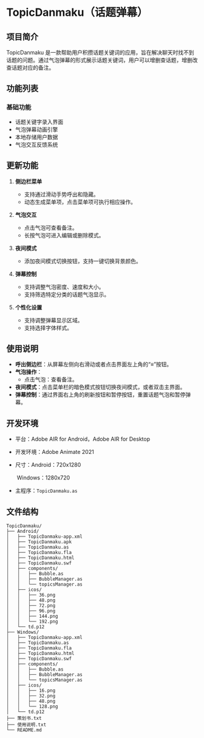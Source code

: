 # TopicDanmaku（话题弹幕）

## 项目简介
TopicDanmaku 是一款帮助用户积攒话题关键词的应用，旨在解决聊天时找不到话题的问题。通过气泡弹幕的形式展示话题关键词，用户可以增删查话题，增删改查话题对应的备注。

## 功能列表
### 基础功能
- 话题关键字录入界面
- 气泡弹幕动画引擎
- 本地存储用户数据
- 气泡交互反馈系统

## 更新功能
1. **侧边栏菜单**
   - 支持通过滑动手势呼出和隐藏。
   - 动态生成菜单项，点击菜单项可执行相应操作。

2. **气泡交互**
   - 点击气泡可查看备注。
   - 长按气泡可进入编辑或删除模式。

3. **夜间模式**
   - 添加夜间模式切换按钮，支持一键切换背景颜色。

4. **弹幕控制**
   - 支持调整气泡密度、速度和大小。
   - 支持筛选特定分类的话题气泡显示。

5. **个性化设置**
   - 支持调整弹幕显示区域。
   - 支持选择字体样式。

## 使用说明
- **呼出侧边栏**：从屏幕左侧向右滑动或者点击界面左上角的“≡”按钮。
- **气泡操作**：
  - 点击气泡：查看备注。
- **夜间模式**：点击菜单栏的暗色模式按钮切换夜间模式，或者双击主界面。
- **弹幕控制**：通过界面右上角的刷新按钮和暂停按钮，重置话题气泡和暂停弹幕。

## 开发环境
- 平台：Adobe AIR for Android，Adobe AIR for Desktop

- 开发环境：Adobe Animate 2021

- 尺寸：Android：720x1280

  ​            Windows：1280x720

- 主程序：`TopicDanmaku.as`

## 文件结构
```ActionScript3.0
TopicDanmaku/
├── Android/
│   ├── TopicDanmaku-app.xml
│   ├── TopicDanmaku.apk
│   ├── TopicDanmaku.as
│   ├── TopicDanmaku.fla
│   ├── TopicDanmaku.html
│   ├── TopicDanmaku.swf
│   ├── components/
│   │   ├── Bubble.as
│   │   ├── BubbleManager.as
│   │   └── topicsManager.as
│   ├── icos/
│   │   ├── 36.png
│   │   ├── 48.png
│   │   ├── 72.png
│   │   ├── 96.png
│   │   ├── 144.png
│   │   └── 192.png
│   └── td.p12
├── Windows/
│   ├── TopicDanmaku-app.xml
│   ├── TopicDanmaku.as
│   ├── TopicDanmaku.fla
│   ├── TopicDanmaku.html
│   ├── TopicDanmaku.swf
│   ├── components/
│   │   ├── Bubble.as
│   │   ├── BubbleManager.as
│   │   └── topicsManager.as
│   ├── icos/
│   │   ├── 16.png
│   │   ├── 32.png
│   │   ├── 48.png
│   │   └── 128.png
│   └── td.p12
├── 策划书.txt
├── 使用说明.txt
└── README.md
```
